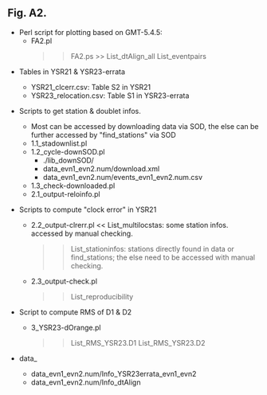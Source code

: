 Fig. A2.
---
* Perl script for plotting based on GMT-5.4.5:
	- FA2.pl
	   >> FA2.ps
    	   >> List_dtAlign_all
	   >> List_eventpairs

- Tables in YSR21 & YSR23-errata
	- YSR21_clcerr.csv: Table S2 in YSR21
	- YSR23_relocation.csv: Table S1 in YSR23-errata

- Scripts to get station & doublet infos.
 	* Most can be accessed by downloading data via SOD, the else can be further accessed by "find_stations" via SOD
	- 1.1_stadownlist.pl
	- 1.2_cycle-downSOD.pl
		- ./lib_downSOD/
		- data_evn1_evn2.num/download.xml
		- data_evn1_evn2.num/events_evn1_evn2.num.csv
	- 1.3_check-downloaded.pl
	- 2.1_output-reloinfo.pl

- Scripts to compute "clock error" in YSR21
	- 2.2_output-clrerr.pl
		<< List_multilocstas:
			some station infos. accessed by manual checking.
		>> List_stationinfos: stations directly found in data or find_stations; the else need to be accessed with manual checking.
	- 2.3_output-check.pl
		>> List_reproducibility

- Script to compute RMS of D1 & D2
	- 3_YSR23-dOrange.pl
		>> List_RMS_YSR23.D1
		>> List_RMS_YSR23.D2

- data_
	- data_evn1_evn2.num/Info_YSR23errata_evn1_evn2
	- data_evn1_evn2.num/Info_dtAlign

